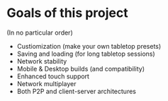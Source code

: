 # Goals of this project
(In no particular order)

- Custiomization (make your own tabletop presets)
- Saving and loading (for long tabletop sessions)
- Network stability
- Mobile & Desktop builds (and compatibility)
- Enhanced touch support
- Network multiplayer
- Both P2P and client-server architectures
